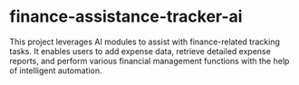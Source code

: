 # finance-assistance-tracker-ai
This project leverages AI modules to assist with finance-related tracking tasks. It enables users to add expense data, retrieve detailed expense reports, and perform various financial management functions with the help of intelligent automation.
